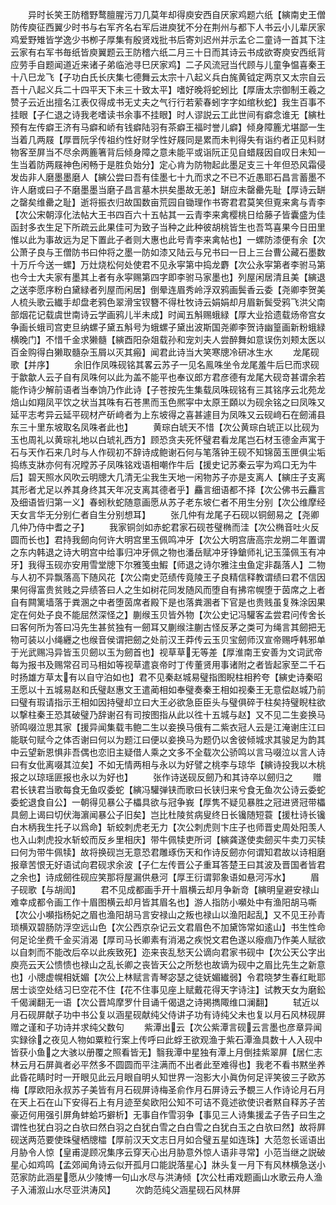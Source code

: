 <!-- { "loadSidebar": true } -->
　　异时长笑王防稽野鹜膻腥污刀几莫年却得庾安西自厌家鸡题六纸【縯南史王僧防传庾征西翼少时书与右军齐名右军后进庾犹不分在荆州与都下人书云小儿辈厌家鸡爱野雉皆学逸少书栁子厚集有殷贤戏批书后寄刘迟州并示孟仑二童诗一首其下注云家有右军书毎纸皆庾翼题云王防稽六纸二月三十日而其诗云书成欲寄庾安西纸背应劳手自题闻道近来诸子弟临池寻巳厌家鸡】二子风流冠当代顾与儿童争愠喜秦王十八巳龙飞【子功白氏长庆集七德舞云太宗十八起义兵白旄黄钺定两京又太宗自云吾十八起义兵二十四平天下未三十致太平】嗜好晚将蛇蚓比【厚唐太宗御制王羲之赞子云近出擅名江表仅得成书无丈夫之气行行若萦春蚓字字如绾秋蛇】我生百事不挂眼【子仁退之诗我老嗜读书余事不挂眼】时人谬説云工此世间有癖念谁无【縯杜预有左传癖王济有马癖和峤有钱癖陆羽有茶癖王福时誉儿癖】倾身障簏尤堪鄙一生当着几两屐【厚晋阮孚传祖约性好财孚性好屐同是累而未判得失有诣约者正见料财物客至屏当不尽余两簏箸背后倾身障之意未能平或诣阮正见自蜡屐因自叹日未知一生当着防两屐神色闲畅于是胜负始分】定心肯为防物起此墨足支三十年但恐风霜侵发齿非人磨墨墨磨人【縯公尝曰吾有佳墨七十九而求之不已不近愚耶石昌言蓄墨不许人磨或曰子不磨墨墨当磨子昌言墓木拱矣墨故无恙】缾应未罄罍先耻【厚诗云缾之罄矣维罍之耻】逝将振衣归故国数亩荒园自锄理作书寄君君莫笑但覔来禽与青李【次公宋朝淳化法帖大王书四百六十五帖其一云青李来禽樱桃日给藤子皆囊盛为佳函封多衣生足下所疏云此果佳可为致子当种之此种彼胡桃皆生也吾笃喜果今日田里惟以此为事故远为足下置此子者则大惠也此号青李来禽帖也】一螺防漆便有余【次公萧子良与王僧防书曰仲将之墨一防如漆又陆云与兄书曰一日上三台曹公藏石墨数十万斤今送一螺】万灶烧松何处使君不见永寜第中捣龙麝【次公永寜第者李驸马第也今士大夫家有墨其上者有永寜赐第四字即李驸马家墨也】列屋闲居清且美【縯退之送李愿序粉白黛緑者列屋而闲居】倒晕连眉秀岭浮双鸦画鬓香云委【尧卿李贺美人梳头歌云纎手却盘老鸦色翠滑宝钗簪不得杜牧诗云娟娟却月眉新鬓受鸦飞洪父南部烟花记载虞世南诗云学画鸦儿半未成】时闻五斛赐蛾緑【厚大业拾遗载炀帝宫女争画长蛾司宫吏旦纳螺子黛五斛号为蛾螺子黛出波斯国尧卿李贺诗幽篁画新粉蛾緑横晚门】不惜千金求獭髓【縯酉阳杂爼载孙和宠刘夫人尝醉舞如意误伤刘颊太医以百金购得白獭取髓杂玉屑以灭其瘢】闻君此诗当大笑寒牕冷研冰生水
　　龙尾砚歌【并序】
　　余旧作凤咮砚铭其畧云苏子一见名鳯咮坐令龙尾羞牛后巳而求砚于歙歙人云子自有凤咮何以此为盖不能平也奉议郎方君彦德有龙尾大砚竒甚谓余若能作诗少解前语者当奉饷乃作此诗【子苍按先生集载凤咮砚铭有三其铭序云北苑龙焙山如翔凤平饮之状当其咮有石苍黒而玉色熈寜中太原王頥以为砚余铭之曰凤咮又延平志考异云延平砚材产斫﨑者为上东坡得之喜甚遽目为凤咮又云砚﨑石在劒浦县东三十里东坡取名凤咮者此也】
　　黄琮白琥天不惜【次公黄琮白琥正以比砚为玉也周礼以黄琮礼地以白琥礼西方】顾恐贪夫死怀璧君看龙尾岂石材玉德金声寓于石与天作石来几时与人作砚初不辞诗成鲍谢石何与笔落钟王砚不知锦茵玉匣俱尘垢捣练支牀亦何有况瞠苏子凤咮铭戏语相嘲作牛后【援史记苏秦云寜为鸡口无为牛后】碧天照水风吹云明牕大几清无尘我生天地一闲物苏子亦是支离人【縯庄子支离其形者尤足以养其身终其天年况支离其德者乎】麤言细语都不择【次公佛书云麤言及细语皆归第一义】春蚓秋蛇随意画愿从苏子老东坡仁者不用生分别【次公维摩经天女言华无分别仁者自生分别想耳】
　　张几仲有龙尾子石砚以铜劒易之【尧卿几仲乃侍中耆之子】
　　我家铜剑如赤蛇君家石砚苍璧椭而洼【次公椭音吐火反圆而长也】君持我劒向何许大明宫里玉佩鸣冲牙【次公大明宫唐高宗龙朔二年置谓之东内韩退之诗大明宫中给事归冲牙佩之物也潘岳赋冲牙铮鎗师礼记玉藻佩玉有冲牙】我得玉砚亦安用雪堂牕下尔雅笺虫鰕【师退之诗尔雅注虫鱼定非磊落人】二物与人初不异飘落高下随风花【次公南史范绩传竟陵王子良精信释教谓绩曰君不信因果何得富贵贫贱之异绩答曰人之生如树花同发随风而堕自有拂帘幌堕于茵席之上者自有闗篱墙落于粪溷之中者堕茵席者殿下是也落粪溷者下官是也贵贱虽复殊涂因果定在何处子良不能屈然深怪之】蒯缑玉贝皆外物【次公史记冯驩客孟尝君问传舍长曰客何所为答曰冯先生甚贫独有一劒耳又蒯缑注蒯古怪反茅之类可为绳言其劒把无物可装以小绳纒之也缑音侯谓把劒之处前汉王莽传云玉贝宝劒师汉宣帝赐呼韩邪单于光武赐冯异皆玉贝劒以玉为劒首也】视草草无等差【厚淮南王安善为文词武帝每为报书及赐常召司马相如等视草遣哀帝时丁传董贤用事诸附之者皆起家至二千石时扬雄方草太有以自守泊如也】君不见秦赵城易璧指图睨柱相矜夸【縯史诗秦昭王愿以十五城易赵和氏璧赵惠文王遣蔺相如奉璧奏秦王相如视秦王无意偿赵城乃前曰璧有瑕请指示王相如因持璧却立曰大王必欲急臣臣头与璧俱碎于柱矣持璧睨柱欲以撃柱秦王恐其破璧乃辞谢召有司按图指从此以徃十五城与赵】又不见二生妾换马骄鸣啜泣思其家【援异闻集载韦鲍二生以妾换马俄有二紫衣冠人云是江淹谢庄江曰能联句赋今之体否谢曰何以为题江曰便以妾换马为题仍以舍彼倾城求其骏足为韵其中云望新恩惧非吾偶也恋旧主疑借人乘之文多不全载次公骄鸣以言马啜泣以言人诗曰有女仳离啜其泣矣】不如无情两相与永以为好譬之桃李与琼华【縯诗投我以木桃报之以琼瑶匪报也永以为好也】
　　张作诗送砚反劒乃和其诗卒以劒归之
　　赠君长铗君当歌每食无鱼叹委蛇【縯冯驩弹铗而歌曰长铗归来兮食无鱼次公诗云委蛇委蛇退食自公】一朝得见暴公子櫑具欲与冠争峩【厚隽不疑见暴胜之冠进贤冠带櫑具劒上谒曰切伏海濵闻暴公子旧矣】岂比杜陵贫病叟终日长镵随短蓑【援杜诗长镵白木柄我生托子以爲命】斩蛟刺虎老无力【次公刺虎则卞庄子也师晋史周处阳羡人也入山刺虎投水斩蛟而反乡里相庆】带牛佩犊吏所诃【縯龚遂使卖劒买牛卖刀买犊曰何为带牛佩犊】故将换砚岂无意恐君雕琢伤天和作诗反劒亦何谓知君故以诗相磨报章苦恨无好语试向君砚求余波【子仁左传晋公子重耳答楚王曰其波及晋国者皆君之余也】诗成劒徃砚应笑那将屋漏供悬河【厚王衍谓郭象语如悬河泻水】
　　眉子砚歌【与胡訚】
　　君不见成都画手开十眉横云却月争新竒【縯明皇避安禄山难幸成都令画工作十眉图横云却月皆其眉名也】游人指防小嚬处中有渔阳胡马嘶【次公小嚬指杨妃之眉也渔阳胡马言安禄山之叛也禄山以渔阳起乱】又不见王孙青琐横双碧肠防浮空远山色【次公西京杂记云文君眉色不加黛饰常如逺山】书生性命何足论坐费千金买消渴【厚司马长卿素有消渴之疾悦文君色遂以癈痼乃作美人赋欲以自刺而不能改后卒以此疾致死】迩来丧乱愁天公谪向君家书砚中【次公天公字出庾亮云天公愦愦也禄山之乱长卿之丧皆天公之所愁也故谪为砚中之眉比先生之新意也】小牕虚幌相妩媚【次公上林赋言青琴宓瑟之徒妩媚纎弱】令君晓梦生春红毗耶居士谈空处结习巳空花不住【花不住事见座上赋戴花得天字诗注】试教天女为磨鈆千偈澜翻无一语【次公晋鸠摩罗什目诵千偈退之诗掲擕陬维口澜翻】
　　轼近以月石砚屏献子功中书公复以涵星砚献纯父侍讲子功有诗纯父未也复以月石风林砚屏赠之谨和子功诗并求纯父数句
　　紫潭出云【次公紫潭言砚云言墨也彦章异闻实録徐之夜见人物如粟粒行案上传呼曰此蜉王欲观渔于紫石潭渔具数十人入砚中皆获小鱼之大骇以册覆之照看皆无】翳我潭中星独有潭上月倒挂紫翠屏【居仁志林云月石屏眞者必平然多不圆圆而平注满而不出者此至难得也】我老不看书黙坐养此昏花睛时时一开眼见此云月眼自明乆知世界一泡影大小眞伪何足评笑彼三子欧苏梅【厚欧阳永叔苏子美皆有月石砚屏诗梅圣俞作月石屏诗云予覩三人作诗论月石月在天上石在山下安得石上有月迹至矣欧阳公知不可诘不竟述欲使识者黙自释苏子苦豪迈何用强引屏角蚌蛤巧擗析】无事自作雪羽争【事见三人诗集援孟子告子曰生之谓性也犹白羽之白欤曰然白羽之白犹白雪之白白雪之白犹白玉之白欤曰然】故将屛砚送两范要使珠璧栖牕櫺【厚前汉天文志日月如合璧五星如连珠】大范忽长谣语出月胁令人惊【皇甫湜顾况集序云穿天心出月胁意外惊人语非寻常】小范当继之説破星心如鸡鸣【孟郊闻角诗云似开孤月口能説落星心】牀头复一月下有风林横急送小范家防此涵星愿从少陵博一句山水尽与洪涛倾【次公杜甫戏题画山水歌云舟人渔子入浦溆山水尽亚洪涛风】
　　次韵范纯父涵星砚石风林屏
